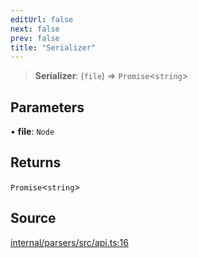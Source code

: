 ```yaml
---
editUrl: false
next: false
prev: false
title: "Serializer"
---
```


> **Serializer**: (`file`) => `Promise`\<`string`\>

## Parameters

• **file**: `Node`

## Returns

`Promise`\<`string`\>

## Source

[internal/parsers/src/api.ts:16](https://github.com/nodenogg-in/alpha-p2p/blob/8383a4b/internal/parsers/src/api.ts#L16)
